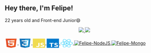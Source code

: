 ## Hey there, I'm Felipe!
22 years old and Front-end Junior😄

<div align="center">
  <a href="https://github.com/SolomonDeveloper">
  <img height="180em" src="https://github-readme-stats.vercel.app/api?username=SolomonDeveloper&show_icons=true&theme=dracula&include_all_commits=true&count_private=true"/>
  <img height="180em" src="https://github-readme-stats.vercel.app/api/top-langs/?username=SolomonDeveloper&layout=compact&langs_count=7&theme=dracula"/>
</div>
  
<div style="display: inline_block"><br>
  <img align="center" alt="Felipe-HTML" height="30" width="40" src="https://raw.githubusercontent.com/devicons/devicon/master/icons/html5/html5-original.svg">
  <img align="center" alt="Felipe-CSS" height="30" width="40" src="https://raw.githubusercontent.com/devicons/devicon/master/icons/css3/css3-original.svg">
  <img align="center" alt="Felipe-Js" height="30" width="40" src="https://raw.githubusercontent.com/devicons/devicon/master/icons/javascript/javascript-plain.svg">
  <img align="center" alt="Felipe-Ts" height="30" width="40" src="https://raw.githubusercontent.com/devicons/devicon/master/icons/typescript/typescript-plain.svg">
  <img align="center" alt="Felipe-React" height="30" width="40" src="https://raw.githubusercontent.com/devicons/devicon/master/icons/react/react-original.svg">
  <img align="center" alt="Felipe-NodeJS" height="30" width="40" src="https://cdn.jsdelivr.net/gh/devicons/devicon/icons/nodejs/nodejs-original.svg">
   <img align="center" alt="Felipe-Mongo" height="50" width="50" src="https://cdn.jsdelivr.net/gh/devicons/devicon/icons/mongodb/mongodb-original-wordmark.svg">
</div>

<div> 
  <a href="https://www.instagram.com/felipelippi1/" target="_blank"><img width="60" height="15" src="https://img.shields.io/badge/-Instagram-%23E4405F?style=for-the-    badge&logo=instagram&logoColor=white" target="_blank"></a>
  <a href="https://www.linkedin.com/in/felipe-lippi-61b159199/" target="_blank"><img width="60" height="15" src="https://img.shields.io/badge/-LinkedIn-%230077B5?style=for-the-badge&logo=linkedin&logoColor=white" target="_blank"></a>    
  <a href="https://api.whatsapp.com/send?phone=5521995380781" target="_blank"><img width="60" height="15" src="https://img.shields.io/badge/WhatsApp-25D366?style=for-the-badge&logo=whatsapp&logoColor=white" target="_blank"></a> 
 </div>
